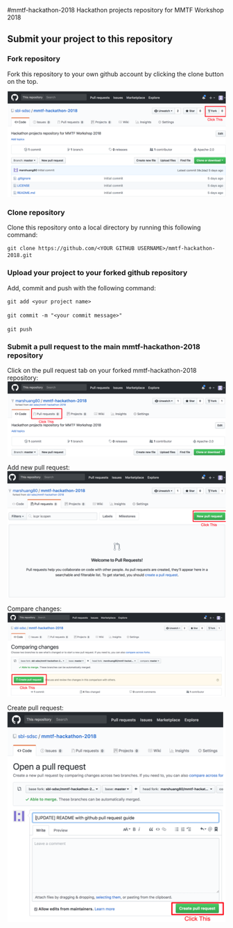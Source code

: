 #mmtf-hackathon-2018
Hackathon projects repository for MMTF Workshop 2018

## Submit your project to this repository


### Fork repository
Fork this repository to your own github account by clicking the clone button on the top.

![Fork Repo](./figures/fork_repo.png)

### Clone repository

Clone this repository onto a local directory by running this following command:
```
git clone https://github.com/<YOUR GITHUB USERNAME>/mmtf-hackathon-2018.git
```

### Upload your project to your forked github repository

Add, commit and push with the following command:
```
git add <your project name>

git commit -m "<your commit message>"

git push 
```

### Submit a pull request to the main mmtf-hackathon-2018 repository

Click on the pull request tab on your forked mmtf-hackathon-2018 repository:
![Pull request tab](./figures/pull_request.png)

Add new pull request:
![Pull request add](./figures/pull_request_2.png)

Compare changes:
![Pull request compare](./figures/pull_request_3.png)

Create pull request:
![Pull request create](./figures/pull_request_4.png)
